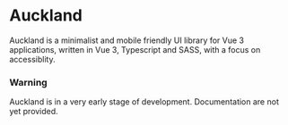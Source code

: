 # Auckland

Auckland is a minimalist and mobile friendly UI library for Vue 3 applications, written in Vue 3, Typescript and SASS, with a focus on accessiblity.

### Warning

Auckland is in a very early stage of development. Documentation are not yet provided.